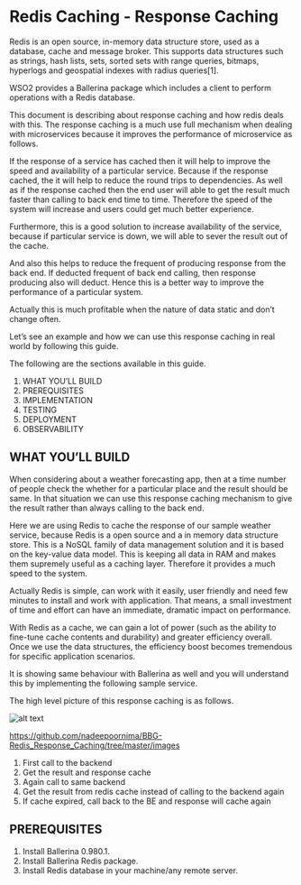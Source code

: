 # Redis Caching - Response Caching

Redis is an open source, in-memory data structure store, used as a database, cache and message broker. This supports data structures such as strings, hash lists, sets, sorted sets with range queries, bitmaps, hyperlogs  and geospatial indexes with radius queries[1]. 

WSO2 provides a Ballerina package which includes a client to perform operations with a Redis database. 

This document is describing about response caching and how redis deals with this. The response caching is a much use full mechanism when dealing with microservices because it improves the performance of microservice as follows.

If the response of a service has cached then it will help to improve the speed and availability of a particular service. Because if the response cached, the it will help to reduce the round trips to dependencies. As well as if the response cached then the end user will able to get the result much faster than calling to back end time to time. Therefore the speed of the system will increase and users could get much better experience. 

Furthermore, this is a good solution to increase availability of the service, because if particular service is down, we will able to sever the result out of the cache. 

And also this helps to reduce the frequent of producing response from the back end. If deducted frequent of back end calling, then response producing also will deduct. Hence this is a better way to improve the performance of a particular system. 

Actually this is much profitable when the nature of data static and don’t change often.

Let’s see an example and how we can use this response caching  in real world by following this guide.

The following are the sections available in this guide.

1. WHAT YOU’LL BUILD
2. PREREQUISITES 
3. IMPLEMENTATION
4. TESTING
5. DEPLOYMENT
6. OBSERVABILITY

## WHAT YOU’LL BUILD

When considering about a weather forecasting app, then at a time number of people check the whether for a particular place and the result should be same. In that situation we can use this response caching mechanism to give the result rather than always calling to the back end. 

Here we are using Redis to cache the response of our sample weather service, because Redis is a open source and a in memory data structure store. This is a NoSQL family of data management solution and it is based on the key-value data model. This is keeping all data in RAM and makes them supremely useful as a caching layer. Therefore it provides a much speed to the system. 

Actually Redis is simple, can work with it easily, user friendly and need few minutes to install and work with application. That means, a small investment of time and effort can have an immediate, dramatic impact on performance. 

With Redis as a cache, we can gain a lot of power (such as the ability to fine-tune cache contents and durability) and greater efficiency overall. Once we use the data structures, the efficiency boost becomes tremendous for specific application scenarios.

It is showing same behaviour with Ballerina as well and you will understand this by implementing the following sample service. 
 
The high level picture of this response caching is as follows.

![alt text](https://github.com/nadeepoornima/BBG-Redis_Response_Caching/images/RedisCachingUsecase.jpg "High level picture")

https://github.com/nadeepoornima/BBG-Redis_Response_Caching/tree/master/images





1. First call to the backend
2. Get the result and response cache
3. Again call to same backend
4. Get the result from redis cache instead of calling to the backend again
5. If cache expired, call back to the BE and response will cache again




## PREREQUISITES	

1. Install Ballerina 0.980.1.
2. Install Ballerina Redis package. 
3. Install Redis database in your machine/any remote server.
